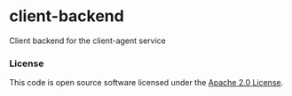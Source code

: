 
# client-backend

Client backend for the client-agent service

### License

This code is open source software licensed under the [Apache 2.0 License]("http://www.apache.org/licenses/LICENSE-2.0.html").
